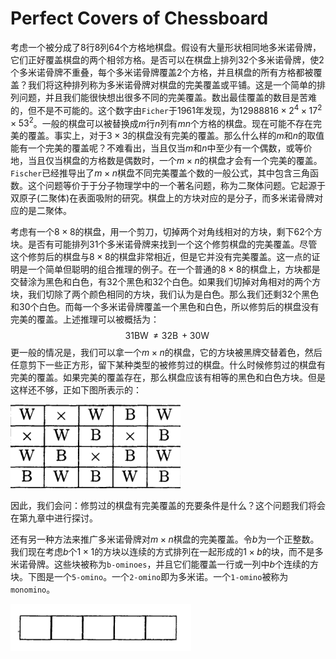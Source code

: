 # Perfect Covers of Chessboard
考虑一个被分成了$8$行$8$列$64$个方格地棋盘。假设有大量形状相同地多米诺骨牌，它们正好覆盖棋盘的两个相邻方格。是否可以在棋盘上排列$32$个多米诺骨牌，使$2$个多米诺骨牌不重叠，每个多米诺骨牌覆盖$2$个方格，并且棋盘的所有方格都被覆盖？我们将这种排列称为多米诺骨牌对棋盘的完美覆盖或平铺。这是一个简单的排列问题，并且我们能很快想出很多不同的完美覆盖。数出最佳覆盖的数目是苦难的，但不是不可能的。这个数字由`Ficher`于1961年发现，为$12988816\times 2^4\times 17^2\times 53^2$。一般的棋盘可以被替换成$m$行$n$列有$mn$个方格的棋盘。现在可能不存在完美的覆盖。事实上，对于$3\times 3$的棋盘没有完美的覆盖。那么什么样的$m$和$n$的取值能有一个完美的覆盖呢？不难看出，当且仅当$m$和$n$中至少有一个偶数，或等价地，当且仅当棋盘的方格数是偶数时，一个$m\times n$的棋盘才会有一个完美的覆盖。`Fischer`已经推导出了$m\times n$棋盘不同完美覆盖个数的一般公式，其中包含三角函数。这个问题等价于于分子物理学中的一个著名问题，称为二聚体问题。它起源于双原子(二聚体)在表面吸附的研究。棋盘上的方块对应的是分子，而多米诺骨牌对应的是二聚体。

考虑有一个$8\times 8$的棋盘，用一个剪刀，切掉两个对角线相对的方块，剩下$62$个方块。是否有可能排列$31$个多米诺骨牌来找到一个这个修剪棋盘的完美覆盖。尽管这个修剪后的棋盘与$8\times 8$的棋盘非常相近，但是它并没有完美覆盖。这一点的证明是一个简单但聪明的组合推理的例子。在一个普通的$8\times 8$的棋盘上，方块都是交替涂为黑色和白色，有$32$个黑色和$32$个白色。如果我们切掉对角相对的两个方块，我们切除了两个颜色相同的方块，我们认为是白色。那么我们还剩$32$个黑色和$30$个白色。而每一个多米诺骨牌覆盖一个黑色和白色，所以修剪后的棋盘没有完美的覆盖。上述推理可以被概括为：
$$
31\operatorname{BW}\neq 32\operatorname{B} + 30\operatorname{W}
$$
更一般的情况是，我们可以拿一个$m\times n$的棋盘，它的方块被黑牌交替着色，然后任意剪下一些正方形，留下某种类型的被修剪过的棋盘。什么时候修剪过的棋盘有完美的覆盖。如果完美的覆盖存在，那么棋盘应该有相等的黑色和白色方块。但是这样还不够，正如下图所表示的：

![](../../image/1.png)

因此，我们会问：修剪过的棋盘有完美覆盖的充要条件是什么？这个问题我们将会在第九章中进行探讨。

还有另一种方法来推广多米诺骨牌对$m\times n$棋盘的完美覆盖。令$b$为一个正整数。我们现在考虑$b$个$1\times 1$的方块以连续的方式排列在一起形成的$1\times b$的块，而不是多米诺骨牌。这些块被称为`b-ominoes`，并且它们能覆盖一行或一列中$b$个连续的方块。下图是一个`5-omino`。一个`2-omino`即为多米诺。一个`1-omino`被称为`monomino`。

![](../../image/2.png)

